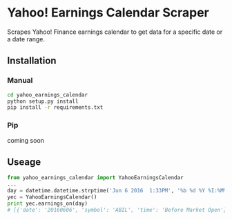 # Yahoo! Earnings Calendar Scraper
Scrapes Yahoo! Finance earnings calendar to get data for a specific date or a date range.

## Installation
### Manual
```sh
cd yahoo_earnings_calendar
python setup.py install
pip install -r requirements.txt
```
### Pip
coming soon

## Useage
```python
from yahoo_earnings_calendar import YahooEarningsCalendar
...
day = datetime.datetime.strptime('Jun 6 2016  1:33PM', '%b %d %Y %I:%M%p')
yec = YahooEarningsCalendar()
print yec.earnings_on(day)
# [{'date': '20160606', 'symbol': 'ABIL', 'time': 'Before Market Open'}, ...]
```
